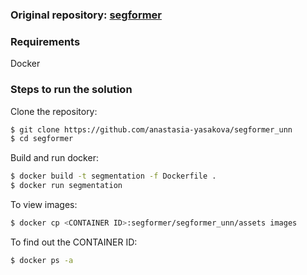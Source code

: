 ### Original repository: [segformer](https://github.com/fajilatun/segformer)

### Requirements
Docker

### Steps to run the solution

Clone the repository:
```bash
$ git clone https://github.com/anastasia-yasakova/segformer_unn
$ cd segformer
```

Build and run docker:
```bash
$ docker build -t segmentation -f Dockerfile .
$ docker run segmentation
```

To view images:
```bash
$ docker cp <CONTAINER ID>:segformer/segformer_unn/assets images
```

To find out the CONTAINER ID:
```bash
$ docker ps -a
```
